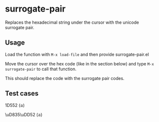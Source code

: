 # surrogate-pair

Replaces the hexadecimal string under the cursor with the unicode surrogate pair.

## Usage

Load the function with `M-x load-file` and then provide surrogate-pair.el

Move the cursor over the hex code (like in the section below) and type 
`M-x surrogate-pair` to call that function. 

This should replace the code with the surrogate pair codes.

## Test cases
  1D552 (&aopf;)
  
  \uD835\uDD52 (&aopf;)
